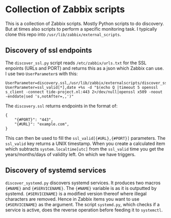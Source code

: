 # Collection of Zabbix scripts
This is a collection of Zabbix scripts. Mostly Python scripts to do discovery.
But at times also scripts to perform a specific monitoring task.
I typically clone this repo into `/usr/lib/zabbix/external_scripts`.

## Discovery of ssl endpoints
The `discover_ssl.py` script reads `/etc/zabbix/urls.txt` for the SSL enpoints
(URLs and PORT) and returns this as a json which Zabbix can use.
I use two `UserParameter`s with this:

```
UserParameter=discovery.ssl,/usr/lib/zabbix/externalscripts/discover_ssl.py
UserParameter=ssl_valid[*],date +%s -d "$(echo Q |timeout 5 openssl s_client -connect tide-project.nl:443 2>/dev/null|openssl x509 -noout -enddate|sed 's,notAfter=,,')"
```

The `discovery.ssl` returns endpoints in the format of:
```
{
    "{#PORT}": "443",
    "{#URL}": "example.com",
}
```

This can then be used to fill the `ssl_valid[{#URL},{#PORT}]` parameters.
The `ssl_valid` key returns a UNIX timestamp. When you create a calculated item
which subtracts `system.localtime[utc]` from the `ssl_valid` time you get the
years/months/days of validity left. On which we have triggers.

## Discovery of systemd services
`discover_systemd.py` discovers systemd services. It produces two macros
`{#NAME}` and `{#SERVICENAME}`. The `{#NAME}` variable is as it is outputted by
systemd. `{#SERVICENAME}` is a modified version thereof where illegal
characters are removed. Hence in Zabbix items you want to use `{#SERVICENAME}`
as the argument. The script `systemd.py`, which checks if a service is active,
does the reverse operation before feeding it to `systemctl`.

